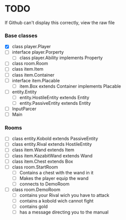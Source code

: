# TODO

If Github can't display this correctly, view the raw file

### Base classes


- [x] class player.Player
- [ ] interface player.Porperty
	- [ ] class player.Ability implements Property
- [ ] class room.Room
- [ ] class item.Item
- [ ] class item.Container
- [ ] interface item.Placable
	- [ ] item.Box extends Container implements Placable
- [ ] entity.Entity
	- [ ] entity.HostileEntity extends Entity
	- [ ] entity.PassiveEntity extends Entity
- [ ] InputParcer
- [ ] Main
### Rooms

- [ ] class entity.Kobold extends PassiveEntity
- [ ] class entity.Rival extends HostileEntity
- [ ] class item.Wand extends Item
- [ ] class item.KazabitWand extends Wand
- [ ] class item.Chest extends Box
- [ ] class room.StartRoom
	- [ ] Contains a chest with the wand in it
	- [ ] Makes the player equip the wand
	- [ ] connects to DemoRoom
- [ ] class room.DemoRoom
	- [ ] contains your Rival wich you have to attack
	- [ ] contains a kobold wich cannot fight
	- [ ] contains gold
	- [ ] has a message directing you to the manual
